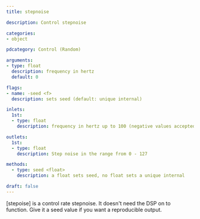 ```yaml
---
title: stepnoise

description: Control stepnoise

categories:
- object

pdcategory: Control (Random)

arguments:
- type: float
  description: frequency in hertz
  default: 0

flags:
- name: -seed <f>
  description: sets seed (default: unique internal)

inlets:
  1st:
  - type: float
    description: frequency in hertz up to 100 (negative values accepted)

outlets:
  1st:
  - type: float
    description: Step noise in the range from 0 - 127

methods:
  - type: seed <float>
    description: a float sets seed, no float sets a unique internal

draft: false
---
```


[stepoise] is a control rate stepnoise. It doesn't need the DSP on to function. Give it a seed value if you want a reproducible output.
